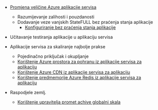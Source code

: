 * [Promjena veličine Azure aplikacije servisa](../articles/app-service-web/web-sites-scale.md)
    * Razumijevanje zalihosti i pouzdanosti
    * Dodavanje veze vanjskih StateFULL bez praćenja stanja aplikacije
        * [Konfiguriranje bez praćenja stanja aplikacije](/blog/disabling-arrs-instance-affinity-in-windows-azure-web-sites/)

* Učitavanje testiranja aplikacije u aplikaciju servisa   

* Aplikacije servisa za skaliranje najbolje prakse
    * Pojedinačno priključak i okupljanje
    * [Korištenje Azure prostora za pohranu iz aplikacije servisa za aplikaciju](../articles/storage/storage-dotnet-how-to-use-blobs.md)
    * [Korištenje Azure CDN iz aplikacije servisa za aplikaciju](../articles/cdn/cdn-overview.md)
    * [Korištenje predmemorije Azure Redis iz aplikacije servisa za aplikaciju](../articles/redis-cache/cache-dotnet-how-to-use-azure-redis-cache.md)

* Raspodjele zemlj.
    * [Korištenje upravitelja promet achive globalni skala](../articles/traffic-manager/traffic-manager-overview.md)
